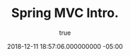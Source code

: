 ---
layout: post
title: Spring MVC Intro.
date: 2018-12-11 18:57:06.000000000 -05:00
type: post
parent_id: '0'
published: false
password: ''
status: publish
categories: []
tags: []
randomImage: '11'
meta:
  _edit_last: '1'
author:
  login: sanjaypatel2525
  email: sanjaypatel2525@gmail.com
  display_name: sanjaypatel2525
  first_name: ''
  last_name: ''
---